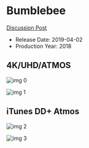 # Bumblebee

[Discussion Post](https://www.avsforum.com/threads/bass-eq-for-filtered-movies.2995212/post-57770548)

* Release Date: 2019-04-02
* Production Year: 2018

## 4K/UHD/ATMOS

![img 0](https://i.imgur.com/udkn2vd.jpg)

![img 1](https://i.imgur.com/izZGcym.jpg)

## iTunes DD+ Atmos

![img 2](https://i.imgur.com/odVG5nN.jpg)

![img 3](https://i.imgur.com/5tvN50D.jpg)

